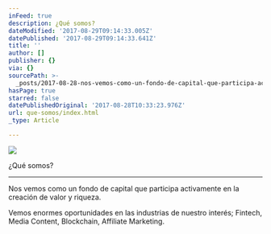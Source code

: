 ```yaml
---
inFeed: true
description: ¿Qué somos?
dateModified: '2017-08-29T09:14:33.005Z'
datePublished: '2017-08-29T09:14:33.641Z'
title: ''
author: []
publisher: {}
via: {}
sourcePath: >-
  _posts/2017-08-28-nos-vemos-como-un-fondo-de-capital-que-participa-activamente.md
hasPage: true
starred: false
datePublishedOriginal: '2017-08-28T10:33:23.976Z'
url: que-somos/index.html
_type: Article

---
```

![](https://the-grid-user-content.s3-us-west-2.amazonaws.com/1fc8e99a-223c-4baa-9943-7cb0ee30827b.jpg)

¿Qué somos?

---

Nos vemos como un fondo de capital que participa activamente en la creación de valor y riqueza.

Vemos enormes oportunidades en las industrias de nuestro interés; Fintech, Media Content, Blockchain, Affiliate Marketing.